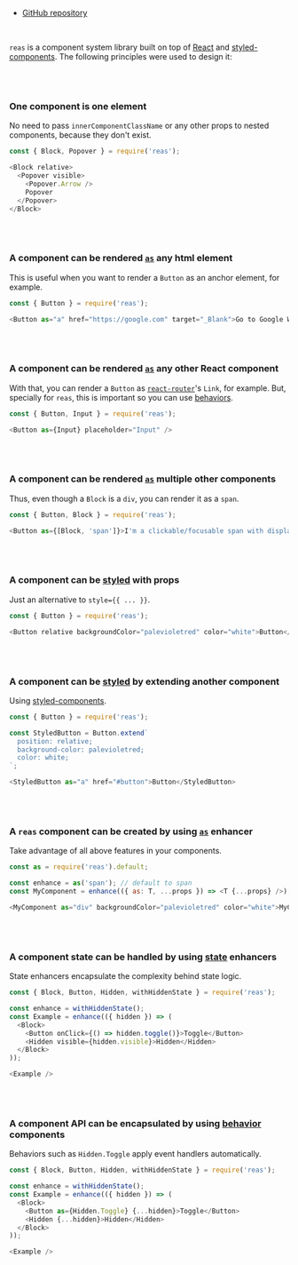 <br /><br />

- [GitHub repository](https://github.com/diegohaz/reas)

<br />

`reas` is a component system library built on top of [React](https://reactjs.org/) and [styled-components](https://www.styled-components.com/). The following principles were used to design it:

<br /><br />

### One component is one element
No need to pass `innerComponentClassName` or any other props to nested components, because they don't exist.
```js { "showCode": true }
const { Block, Popover } = require('reas');

<Block relative>
  <Popover visible>
    <Popover.Arrow />
    Popover
  </Popover>
</Block>
```

<br /><br />

### A component can be rendered [`as`](#as) any html element
This is useful when you want to render a `Button` as an anchor element, for example.
```js { "showCode": true }
const { Button } = require('reas');

<Button as="a" href="https://google.com" target="_Blank">Go to Google Website</Button>
```

<br /><br />

### A component can be rendered [`as`](#as) any other React component
With that, you can render a `Button` as [`react-router`](https://reacttraining.com/react-router/)'s `Link`, for example. But, specially for `reas`, this is important so you can use [behaviors](#behaviors).
```js { "showCode": true }
const { Button, Input } = require('reas');

<Button as={Input} placeholder="Input" />
```

<br /><br />

### A component can be rendered [`as`](#as) multiple other components
Thus, even though a `Block` is a `div`, you can render it as a `span`.
```js { "showCode": true }
const { Button, Block } = require('reas');

<Button as={[Block, 'span']}>I'm a clickable/focusable span with display:block</Button>
```

<br /><br />

### A component can be [styled](#styling) with props
Just an alternative to `style={{ ... }}`.
```js { "showCode": true }
const { Button } = require('reas');

<Button relative backgroundColor="palevioletred" color="white">Button</Button>
```

<br /><br />

### A component can be [styled](#styling) by extending another component
Using [styled-components](https://www.styled-components.com/).
```js { "showCode": true }
const { Button } = require('reas');

const StyledButton = Button.extend`
  position: relative;
  background-color: palevioletred;
  color: white;
`;

<StyledButton as="a" href="#button">Button</StyledButton>
```

<br /><br />

### A `reas` component can be created by using [`as`](#as) enhancer
Take advantage of all above features in your components.
```js { "showCode": true }
const as = require('reas').default;

const enhance = as('span'); // default to span
const MyComponent = enhance(({ as: T, ...props }) => <T {...props} />);

<MyComponent as="div" backgroundColor="palevioletred" color="white">MyComponent</MyComponent>
```

<br /><br />

### A component state can be handled by using [state](#state) enhancers
State enhancers encapsulate the complexity behind state logic.
```js { "showCode": true }
const { Block, Button, Hidden, withHiddenState } = require('reas');

const enhance = withHiddenState();
const Example = enhance(({ hidden }) => (
  <Block>
    <Button onClick={() => hidden.toggle()}>Toggle</Button>
    <Hidden visible={hidden.visible}>Hidden</Hidden>
  </Block>
));

<Example />
```

<br /><br />

### A component API can be encapsulated by using [behavior](#behaviors) components
Behaviors such as `Hidden.Toggle` apply event handlers automatically.
```js { "showCode": true }
const { Block, Button, Hidden, withHiddenState } = require('reas');

const enhance = withHiddenState();
const Example = enhance(({ hidden }) => (
  <Block>
    <Button as={Hidden.Toggle} {...hidden}>Toggle</Button>
    <Hidden {...hidden}>Hidden</Hidden>
  </Block>
));

<Example />
```
